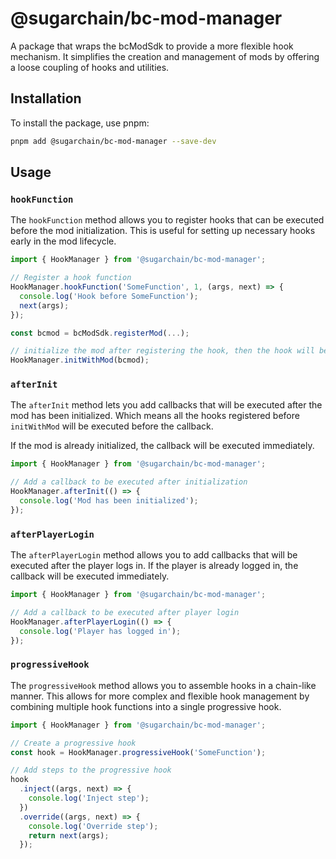 # @sugarchain/bc-mod-manager

A package that wraps the bcModSdk to provide a more flexible hook mechanism. It simplifies the creation and management of mods by offering a loose coupling of hooks and utilities.

## Installation

To install the package, use pnpm:

```bash
pnpm add @sugarchain/bc-mod-manager --save-dev
```

## Usage

### `hookFunction`
The `hookFunction` method allows you to register hooks that can be executed before the mod initialization. This is useful for setting up necessary hooks early in the mod lifecycle.

```typescript
import { HookManager } from '@sugarchain/bc-mod-manager';

// Register a hook function
HookManager.hookFunction('SomeFunction', 1, (args, next) => {
  console.log('Hook before SomeFunction');
  next(args);
});

const bcmod = bcModSdk.registerMod(...);

// initialize the mod after registering the hook, then the hook will be executed
HookManager.initWithMod(bcmod);
```

### `afterInit`

The `afterInit` method lets you add callbacks that will be executed after the mod has been initialized. Which means all the hooks registered before `initWithMod` will be executed before the callback.

If the mod is already initialized, the callback will be executed immediately.

```typescript
import { HookManager } from '@sugarchain/bc-mod-manager';

// Add a callback to be executed after initialization
HookManager.afterInit(() => {
  console.log('Mod has been initialized');
});
```

### `afterPlayerLogin`

The `afterPlayerLogin` method allows you to add callbacks that will be executed after the player logs in. If the player is already logged in, the callback will be executed immediately.

```typescript
import { HookManager } from '@sugarchain/bc-mod-manager';

// Add a callback to be executed after player login
HookManager.afterPlayerLogin(() => {
  console.log('Player has logged in');
});
```

### `progressiveHook`

The `progressiveHook` method allows you to assemble hooks in a chain-like manner. This allows for more complex and flexible hook management by combining multiple hook functions into a single progressive hook.

```typescript
import { HookManager } from '@sugarchain/bc-mod-manager';

// Create a progressive hook
const hook = HookManager.progressiveHook('SomeFunction');

// Add steps to the progressive hook
hook
  .inject((args, next) => {
    console.log('Inject step');
  })
  .override((args, next) => {
    console.log('Override step');
    return next(args);
  });
```
